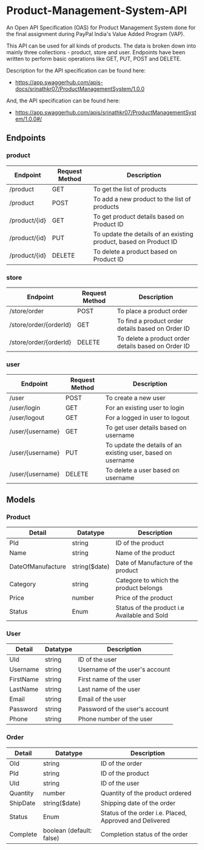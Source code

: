 # Product-Management-System-API
An Open API Specification (OAS) for Product Management System done for the final assignment during PayPal India's Value Added Program (VAP).

This API can be used for all kinds of products. The data is broken down into mainly three collections - product, store and user. Endpoints have been written to perform basic operations like GET, PUT, POST and DELETE.

Description for the API specification can be found here: 
- https://app.swaggerhub.com/apis-docs/srinathkr07/ProductManagementSystem/1.0.0

And, the API specification can be found here: 
- https://app.swaggerhub.com/apis/srinathkr07/ProductManagementSystem/1.0.0#/

## Endpoints

### product

| Endpoint | Request Method | Description |
| --- | --- | --- |
| /product | GET | To get the list of products |
| /product | POST | To add a new product to the list of products |
| /product/{id} | GET | To get product details based on Product ID |
| /product/{id} | PUT | To update the details of an existing product, based on Product ID |
| /product/{id} | DELETE | To delete a product based on Product ID |

### store

| Endpoint | Request Method | Description |
| --- | --- | --- |
| /store/order | POST | To place a product order |
| /store/order/{orderId} | GET | To find a product order details based on Order ID |
| /store/order/{orderId} | DELETE | To delete a product order details based on Order ID |

### user

| Endpoint | Request Method | Description |
| --- | --- | --- |
| /user | POST | To create a new user |
| /user/login | GET | For an existing user to login |
| /user/logout | GET | For a logged in user to logout |
| /user/{username} | GET | To get user details based on username |
| /user/{username} | PUT | To update the details of an existing user, based on username |
| /user/{username} | DELETE | To delete a user based on username |

## Models

### Product

| Detail | Datatype | Description |
| --- | --- | --- |
| PId | string | ID of the product |
| Name | string | Name of the product |
| DateOfManufacture | string($date) | Date of Manufacture of the product |
| Category | string | Categore to which the product belongs |
| Price | number | Price of the product |
| Status | Enum | Status of the product i.e Available and Sold |

### User

| Detail | Datatype | Description |
| --- | --- | --- |
| UId | string | ID of the user |
| Username | string | Username of the user's account |
| FirstName | string | First name of the user |
| LastName | string | Last name of the user |
| Email | string | Email of the user |
| Password | string | Password of the user's account |
| Phone | string | Phone number of the user |

### Order

| Detail | Datatype | Description |
| --- | --- | --- |
| OId | string | ID of the order |
| PId | string | ID of the product |
| UId | string | ID of the user |
| Quantity | number | Quantity of the product ordered |
| ShipDate | string($date) | Shipping date of the order |
| Status | Enum | Status of the order i.e. Placed, Approved and Delivered |
| Complete | boolean (default: false) |  Completion status of the order |
